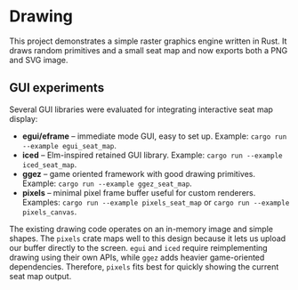 # Drawing

This project demonstrates a simple raster graphics engine written in Rust.
It draws random primitives and a small seat map and now exports both a PNG
and SVG image.

## GUI experiments

Several GUI libraries were evaluated for integrating interactive seat map
display:

- **egui/eframe** – immediate mode GUI, easy to set up. Example: `cargo run --example egui_seat_map`.
- **iced** – Elm-inspired retained GUI library. Example: `cargo run --example iced_seat_map`.
- **ggez** – game oriented framework with good drawing primitives. Example: `cargo run --example ggez_seat_map`.
- **pixels** – minimal pixel frame buffer useful for custom renderers. Examples:
  `cargo run --example pixels_seat_map` or `cargo run --example pixels_canvas`.

The existing drawing code operates on an in-memory image and simple shapes. The
`pixels` crate maps well to this design because it lets us upload our buffer
directly to the screen. `egui` and `iced` require reimplementing drawing using
their own APIs, while `ggez` adds heavier game-oriented dependencies. Therefore,
`pixels` fits best for quickly showing the current seat map output.
